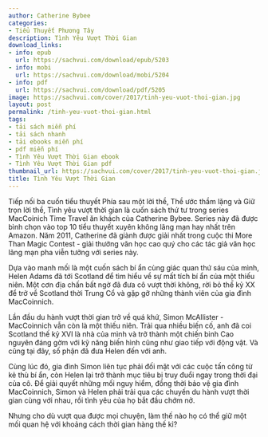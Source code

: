 ```yaml
---
author: Catherine Bybee
categories:
- Tiểu Thuyết Phương Tây
description: Tình Yêu Vượt Thời Gian
download_links:
- info: epub
  url: https://sachvui.com/download/epub/5203
- info: mobi
  url: https://sachvui.com/download/mobi/5204
- info: pdf
  url: https://sachvui.com/download/pdf/5205
image: https://sachvui.com/cover/2017/tinh-yeu-vuot-thoi-gian.jpg
layout: post
permalink: /tinh-yeu-vuot-thoi-gian.html
tags:
- tải sách miễn phí
- tải sách nhanh
- tải ebooks miễn phí
- pdf miễn phí
- Tình Yêu Vượt Thời Gian ebook
- Tình Yêu Vượt Thời Gian pdf
thumbnail_url: https://sachvui.com/cover/2017/tinh-yeu-vuot-thoi-gian.jpg
title: Tình Yêu Vượt Thời Gian
---
```


 <div class="item-desc text-justify"> <p>Tiếp nối ba cuốn tiểu thuyết Phía sau một lời thề, Thề ước thầm lặng và Giữ trọn lời thề, Tình yêu vượt thời gian là cuốn sách thứ tư trong series MacCoinich Time Travel ăn khách của Catherine Bybee. Series này đã được bình chọn vào top 10 tiểu thuyết xuyên không lãng mạn hay nhất trên Amazon. Năm 2011, Catherine đã giành được giải nhất trong cuộc thi More Than Magic Contest - giải thưởng văn học cao quý cho các tác giả văn học lãng mạn pha viễn tưởng với series này.</p><p>Dựa vào manh mối là một cuốn sách bí ẩn cùng giác quan thứ sáu của mình, Helen Adams đã tới Scotland để tìm hiểu về sự mất tích bí ẩn của một thiếu niên. Một cơn địa chấn bất ngờ đã đưa cô vượt thời không, rời bỏ thế kỷ XX để trở về Scotland thời Trung Cổ và gặp gỡ những thành viên của gia đình MacCoinnich.</p><p>Lần đầu du hành vượt thời gian trở về quá khứ, Simon McAllister - MacCoinnich vẫn còn là một thiếu niên. Trải qua nhiều biến cố, anh đã coi Scotland thế kỷ XVI là nhà của mình và trở thành một chiến binh Cao nguyên đáng gờm với kỹ năng biến hình cũng như giao tiếp với động vật. Và cũng tại đây, số phận đã đưa Helen đến với anh.</p><p>Cùng lúc đó, gia đình Simon liên tục phải đối mặt với các cuộc tấn công từ kẻ thù bí ẩn, còn Helen lại trở thành mục tiêu bị truy đuổi ngay trong thời đại của cô. Để giải quyết những mối nguy hiểm, đồng thời bảo vệ gia đình MacCoinnich, Simon và Helen phải trải qua các chuyến du hành vượt thời gian cùng với nhau, rồi tình yêu của họ bắt đầu chớm nở.</p><p>Nhưng cho dù vượt qua được mọi chuyện, làm thế nào họ có thể giữ một mối quan hệ với khoảng cách thời gian hàng thế kỉ?</p> </div>